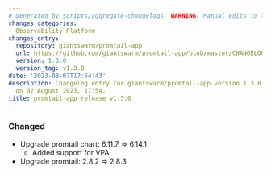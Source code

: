```yaml
---
# Generated by scripts/aggregate-changelogs. WARNING: Manual edits to this files will be overwritten.
changes_categories:
- Observability Platform
changes_entry:
  repository: giantswarm/promtail-app
  url: https://github.com/giantswarm/promtail-app/blob/master/CHANGELOG.md#130---2023-08-07
  version: 1.3.0
  version_tag: v1.3.0
date: '2023-08-07T17:54:43'
description: Changelog entry for giantswarm/promtail-app version 1.3.0, published
  on 07 August 2023, 17:54.
title: promtail-app release v1.3.0
---
```


### Changed
- Upgrade promtail chart: 6.11.7 => 6.14.1
    - Added support for VPA
- Upgrade promtail: 2.8.2 => 2.8.3
